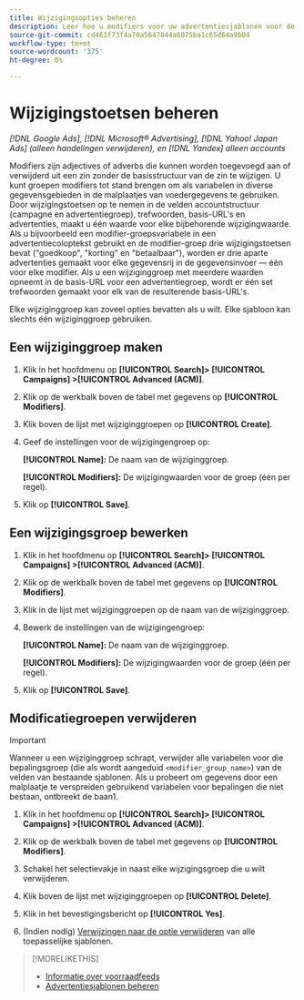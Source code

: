```yaml
---
title: Wijzigingsopties beheren
description: Leer hoe u modifiers voor uw advertentiesjablonen voor de invoer van inventarisgegevens configureert en beheert.
source-git-commit: cd461f73f4a70a5647844a6075ba1c65d64a9b04
workflow-type: tm+mt
source-wordcount: '375'
ht-degree: 0%

---
```


# Wijzigingstoetsen beheren

*[!DNL Google Ads], [!DNL Microsoft® Advertising], [!DNL Yahoo! Japan Ads] (alleen handelingen verwijderen), en [!DNL Yandex] alleen accounts*

Modifiers zijn adjectives of adverbs die kunnen worden toegevoegd aan of verwijderd uit een zin zonder de basisstructuur van de zin te wijzigen. U kunt groepen modifiers tot stand brengen om als variabelen in diverse gegevensgebieden in de malplaatjes van voedergegevens te gebruiken. Door wijzigingstoetsen op te nemen in de velden accountstructuur (campagne en advertentiegroep), trefwoorden, basis-URL&#39;s en advertenties, maakt u één waarde voor elke bijbehorende wijzigingwaarde. Als u bijvoorbeeld een modifier-groepsvariabele in een advertentiecoloptekst gebruikt en de modifier-groep drie wijzigingstoetsen bevat (&quot;goedkoop&quot;, &quot;korting&quot; en &quot;betaalbaar&quot;), worden er drie aparte advertenties gemaakt voor elke gegevensrij in de gegevensinvoer — één voor elke modifier. Als u een wijziginggroep met meerdere waarden opneemt in de basis-URL voor een advertentiegroep, wordt er één set trefwoorden gemaakt voor elk van de resulterende basis-URL&#39;s.

Elke wijziginggroep kan zoveel opties bevatten als u wilt. Elke sjabloon kan slechts één wijziginggroep gebruiken.

## Een wijziginggroep maken

1. Klik in het hoofdmenu op **[!UICONTROL Search]> [!UICONTROL Campaigns] >[!UICONTROL Advanced (ACM)]**.

1. Klik op de werkbalk boven de tabel met gegevens op **[!UICONTROL Modifiers]**.

1. Klik boven de lijst met wijziginggroepen op **[!UICONTROL Create]**.

1. Geef de instellingen voor de wijzigingengroep op:

   **[!UICONTROL Name]:** De naam van de wijziginggroep.

   **[!UICONTROL Modifiers]:** De wijzigingwaarden voor de groep (één per regel).

1. Klik op **[!UICONTROL Save]**.

## Een wijzigingsgroep bewerken

1. Klik in het hoofdmenu op **[!UICONTROL Search]> [!UICONTROL Campaigns] >[!UICONTROL Advanced (ACM)]**.

1. Klik op de werkbalk boven de tabel met gegevens op **[!UICONTROL Modifiers]**.

1. Klik in de lijst met wijziginggroepen op de naam van de wijziginggroep.

1. Bewerk de instellingen van de wijzigingengroep:

   **[!UICONTROL Name]:** De naam van de wijziginggroep.

   **[!UICONTROL Modifiers]:** De wijzigingwaarden voor de groep (één per regel).

1. Klik op **[!UICONTROL Save]**.

## Modificatiegroepen verwijderen

>[!IMPORTANT]
>
>Wanneer u een wijziginggroep schrapt, verwijder alle variabelen voor die bepalingsgroep (die als wordt aangeduid `<modifier_group_name>`) van de velden van bestaande sjablonen. Als u probeert om gegevens door een malplaatje te verspreiden gebruikend variabelen voor bepalingen die niet bestaan, ontbreekt de baan1.

1. Klik in het hoofdmenu op **[!UICONTROL Search]> [!UICONTROL Campaigns] >[!UICONTROL Advanced (ACM)]**.

1. Klik op de werkbalk boven de tabel met gegevens op **[!UICONTROL Modifiers]**.

1. Schakel het selectievakje in naast elke wijzigingsgroep die u wilt verwijderen.

1. Klik boven de lijst met wijziginggroepen op **[!UICONTROL Delete]**.

1. Klik in het bevestigingsbericht op **[!UICONTROL Yes]**.

1. (Indien nodig) [Verwijzingen naar de optie verwijderen](/help/search-social-commerce/campaign-management/inventory-feeds/ad-templates/ad-template-manage.md) van alle toepasselijke sjablonen.

>[!MORELIKETHIS]
>
>* [Informatie over voorraadfeeds](/help/search-social-commerce/campaign-management/inventory-feeds/inventory-feeds-about.md)
>* [Advertentiesjablonen beheren](/help/search-social-commerce/campaign-management/inventory-feeds/ad-templates/ad-template-manage.md)

